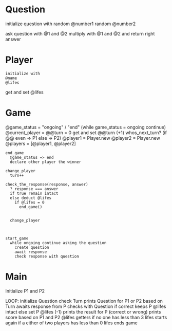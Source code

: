 # Question 
  initialize question with
	  random @number1
    random @number2
  
  ask question with @1 and @2
  multiply with @1 and @2 and return right answer

# Player 
	initialize with
    @name
    @lifes
  get and set @lifes


# Game
  @game_status = "ongoing" / "end" (while game_status = ongoing continue)
  @current_player = 
    @@turn = 0
    get and set @@turn (+1)
    whos_next_turn? (if @@ even => P1 else => P2)
  @player1 = Player.new
  @player2 = Player.new
  @players = [@player1, @player2]

    end_game 
      @game_status => end
      declare other player the winner

    change_player 
      turn++
    
    check_the_response(response, answer)
      ? response === answer
      if true remain intact
      else deduct @lifes 
        if @lifes = 0 
          end_game()
        
      
      change_player
      


    start_game 
      while ongoing continue asking the question
        create question 
        await response
        check response with question


  

  # Main
  Initialize P1 and P2

  LOOP:
  initialize Question
  check Turn
  prints Question for P1 or P2 based on Turn
  awaits response from P
  checks with Question
    if correct keeps P @lifes intact
    else set P @lifes (-1)
  prints the result for P (correct or wrong)
  prints score based on P1 and P2 @lifes getters
  if no one has less than 3 lifes starts again
  if a either of two players has less than 0 lifes ends game


	